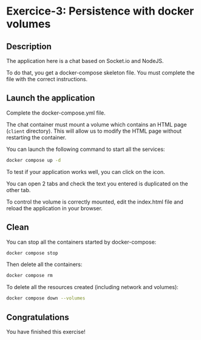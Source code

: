 # Exercice-3: Persistence with docker volumes

<walkthrough-tutorial-duration duration="20.0"></walkthrough-tutorial-duration>

## Description

The application here is a chat based on Socket.io and NodeJS.

To do that, you get a docker-compose skeleton file. You must complete the file with the correct instructions.

## Launch the application

Complete the <walkthrough-editor-open-file filePath="docker-compose.yml">docker-compose.yml</walkthrough-editor-open-file> file.

The chat container must mount a volume which contains an HTML page (`client` directory). This will allow us to modify the HTML page without restarting the container.

You can launch the following command to start all the services:

```sh
docker compose up -d
```

To test if your application works well, you can click on the <walkthrough-web-preview-icon></walkthrough-web-preview-icon> icon.

You can open 2 tabs and check the text you entered is duplicated on the other tab.

To control the volume is correctly mounted, edit the <walkthrough-editor-open-file filePath="client/index.html">index.html</walkthrough-editor-open-file> file and reload the application in your browser.

## Clean

You can stop all the containers started by docker-compose:

```sh
docker compose stop
```

Then delete all the containers:

```sh
docker compose rm
```

To delete all the resources created (including network and volumes):

```sh
docker compose down --volumes
```

## Congratulations

You have finished this exercise!

<walkthrough-conclusion-trophy></walkthrough-conclusion-trophy>
